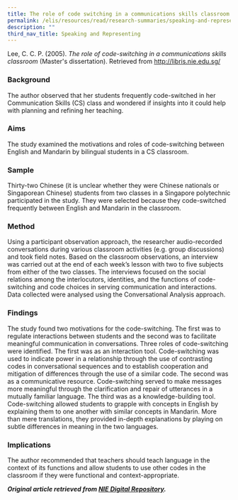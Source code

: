 ```yaml
---
title: The role of code switching in a communications skills classroom
permalink: /elis/resources/read/research-summaries/speaking-and-representing/role-of-code-switching-in-class/
description: ""
third_nav_title: Speaking and Representing
---
```

Lee, C. C. P. (2005). _The role of code-switching in a communications skills classroom_ (Master's dissertation). Retrieved from http://libris.nie.edu.sg/

### Background

The author observed that her students frequently code-switched in her Communication Skills (CS) class and wondered if insights into it could help with planning and refining her teaching.

### Aims

The study examined the motivations and roles of code-switching between English and Mandarin by bilingual students in a CS classroom.

### Sample

Thirty-two Chinese (it is unclear whether they were Chinese nationals or Singaporean Chinese) students from two classes in a Singapore polytechnic participated in the study. They were selected because they code-switched frequently between English and Mandarin in the classroom.

### Method

Using a participant observation approach, the researcher audio-recorded conversations during various classroom activities (e.g. group discussions) and took field notes. Based on the classroom observations, an interview was carried out at the end of each week’s lesson with two to five subjects from either of the two classes. The interviews focused on the social relations among the interlocutors, identities, and the functions of code-switching and code choices in serving communication and interactions. Data collected were analysed using the Conversational Analysis approach.

### Findings

The study found two motivations for the code-switching. The first was to regulate interactions between students and the second was to facilitate meaningful communication in conversations. Three roles of code-switching were identified. The first was as an interaction tool. Code-switching was used to indicate power in a relationship through the use of contrasting codes in conversational sequences and to establish cooperation and mitigation of differences through the use of a similar code. The second was as a communicative resource. Code-switching served to make messages more meaningful through the clarification and repair of utterances in a mutually familiar language. The third was as a knowledge-building tool. Code-switching allowed students to grapple with concepts in English by explaining them to one another with similar concepts in Mandarin. More than mere translations, they provided in-depth explanations by playing on subtle differences in meaning in the two languages.

### Implications

The author recommended that teachers should teach language in the context of its functions and allow students to use other codes in the classroom if they were functional and context-appropriate.


**_Original article retrieved from [NIE Digital Repository](https://repository.nie.edu.sg/)._**